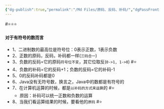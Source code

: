 ```yaml
---
{"dg-publish":true,"permalink":"/Md Files/原码、反码、补码/","dgPassFrontmatter":true}
---
```


#⭐️⭐️⭐️  
#### 对于有符号的数而言
- 1、二进制数的最高位是符号位：0表示正数，1表示负数
- 2、正数的原码，反码，补码都一样(`三码合一`)
- 3、负数的反码=它的原码`符号位不变`，其它位取反(`0->1, 1->0`) #⭐️ 
- 4、负数的补码=它的反码+1；负数的反码=它的补码-1
- 5、0的反码补码都是0 
- 6、Java没有无符号数，换言之，Java中的数都是有符号的
- 7、在计算机运算的时候，都是`以补码的方式来运算`的 #⭐️ 
	- 原因：补码可以统一正数和负数的运算
- 8、当我们看运算结果的时候，要看他的`原码` #⭐️